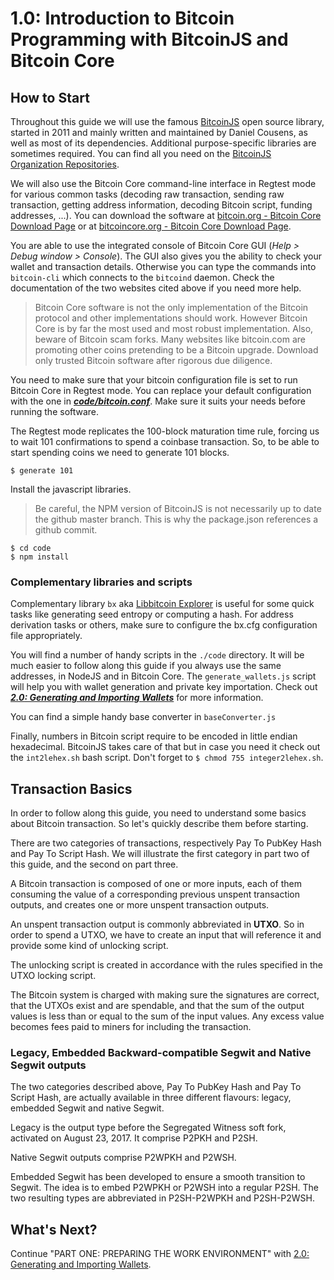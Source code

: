 # 1.0: Introduction to Bitcoin Programming with BitcoinJS and Bitcoin Core

## How to Start

Throughout this guide we will use the famous [BitcoinJS](https://github.com/bitcoinjs/bitcoinjs-lib) open source library, 
started in 2011 and mainly written and maintained by Daniel Cousens, as well as most of its dependencies.
Additional purpose-specific libraries are sometimes required. You can find all you need on the 
[BitcoinJS Organization Repositories](https://github.com/bitcoinjs).

We will also use the Bitcoin Core command-line interface in Regtest mode for various common tasks (decoding raw transaction, 
sending raw transaction, getting address information, decoding Bitcoin script, funding addresses, ...).
You can download the software at [bitcoin.org - Bitcoin Core Download Page](https://bitcoin.org/en/download) or at 
[bitcoincore.org - Bitcoin Core Download Page](https://bitcoincore.org/en/download/).

You are able to use the integrated console of Bitcoin Core GUI (_Help > Debug window > Console_). The GUI also gives you 
the ability to check your wallet and transaction details. 
Otherwise you can type the commands into `bitcoin-cli` which connects to the `bitcoind` daemon.
Check the documentation of the two websites cited above if you need more help.

> Bitcoin Core software is not the only implementation of the Bitcoin protocol and other implementations should work.
> However Bitcoin Core is by far the most used and most robust implementation.
> Also, beware of Bitcoin scam forks. Many websites like bitcoin.com are promoting other coins pretending to be a Bitcoin upgrade.
> Download only trusted Bitcoin software after rigorous due diligence.

You need to make sure that your bitcoin configuration file is set to run Bitcoin Core in Regtest mode. You can replace 
your default configuration with the one in **_[code/bitcoin.conf](code/bitcoin.conf)_**. Make sure it suits your needs 
before running the software.

The Regtest mode replicates the 100-block maturation time rule, forcing us to wait 101 confirmations to spend a 
coinbase transaction. So, to be able to start spending coins we need to generate 101 blocks.
```
$ generate 101
```

Install the javascript libraries. 
> Be careful, the NPM version of BitcoinJS is not necessarily up to date the github master branch.
> This is why the package.json references a github commit.
```
$ cd code
$ npm install
```


### Complementary libraries and scripts

Complementary library `bx` aka [Libbitcoin Explorer](https://github.com/libbitcoin/libbitcoin-explorer) is useful for some
quick tasks like generating seed entropy or computing a hash.
For address derivation tasks or others, make sure to configure the bx.cfg configuration file appropriately.

You will find a number of handy scripts in the `./code` directory. 
It will be much easier to follow along this guide if you always use the same addresses, in NodeJS and in Bitcoin Core. 
The `generate_wallets.js` script will help you with wallet generation and private key importation. Check out 
**_[2.0: Generating and Importing Wallets](02_0_Generating_and_Importing_Wallets.md)_** for more information.

You can find a simple handy base converter in `baseConverter.js` 

Finally, numbers in Bitcoin script require to be encoded in little endian hexadecimal. BitcoinJS takes care of that but 
in case you need it check out the `int2lehex.sh` bash script. Don't forget to `$ chmod 755 integer2lehex.sh`.


## Transaction Basics

In order to follow along this guide, you need to understand some basics about Bitcoin transaction.
So let's quickly describe them before starting.

There are two categories of transactions, respectively Pay To PubKey Hash and Pay To Script Hash. 
We will illustrate the first category in part two of this guide, and the second on part three.

A Bitcoin transaction is composed of one or more inputs, each of them consuming the value of a corresponding previous 
unspent transaction outputs, and creates one or more unspent transaction outputs.

An unspent transaction output is commonly abbreviated in **UTXO**. 
So in order to spend a UTXO, we have to create an input that will reference it and provide some kind of unlocking script.

The unlocking script is created in accordance with the rules specified in the UTXO locking script.

The Bitcoin system is charged with making sure the signatures are correct, that the UTXOs exist and are spendable, 
and that the sum of the output values is less than or equal to the sum of the input values.
Any excess value becomes fees paid to miners for including the transaction.


### Legacy, Embedded Backward-compatible Segwit and Native Segwit outputs

The two categories described above, Pay To PubKey Hash and Pay To Script Hash, are actually available in three different
flavours: legacy, embedded Segwit and native Segwit.

Legacy is the output type before the Segregated Witness soft fork, activated on August 23, 2017. It comprise P2PKH and P2SH.

Native Segwit outputs comprise P2WPKH and P2WSH.

Embedded Segwit has been developed to ensure a smooth transition to Segwit. The idea is to embed P2WPKH or P2WSH into a 
regular P2SH. The two resulting types are abbreviated in P2SH-P2WPKH and P2SH-P2WSH. 


## What's Next?

Continue "PART ONE: PREPARING THE WORK ENVIRONMENT" with [2.0: Generating and Importing Wallets](02_0_Generating_and_Importing_Wallets.md).
